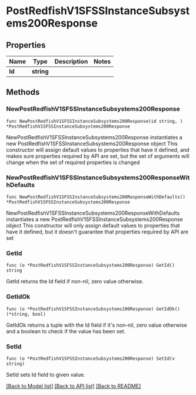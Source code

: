# PostRedfishV1SFSSInstanceSubsystems200Response

## Properties

Name | Type | Description | Notes
------------ | ------------- | ------------- | -------------
**Id** | **string** |  | 

## Methods

### NewPostRedfishV1SFSSInstanceSubsystems200Response

`func NewPostRedfishV1SFSSInstanceSubsystems200Response(id string, ) *PostRedfishV1SFSSInstanceSubsystems200Response`

NewPostRedfishV1SFSSInstanceSubsystems200Response instantiates a new PostRedfishV1SFSSInstanceSubsystems200Response object
This constructor will assign default values to properties that have it defined,
and makes sure properties required by API are set, but the set of arguments
will change when the set of required properties is changed

### NewPostRedfishV1SFSSInstanceSubsystems200ResponseWithDefaults

`func NewPostRedfishV1SFSSInstanceSubsystems200ResponseWithDefaults() *PostRedfishV1SFSSInstanceSubsystems200Response`

NewPostRedfishV1SFSSInstanceSubsystems200ResponseWithDefaults instantiates a new PostRedfishV1SFSSInstanceSubsystems200Response object
This constructor will only assign default values to properties that have it defined,
but it doesn't guarantee that properties required by API are set

### GetId

`func (o *PostRedfishV1SFSSInstanceSubsystems200Response) GetId() string`

GetId returns the Id field if non-nil, zero value otherwise.

### GetIdOk

`func (o *PostRedfishV1SFSSInstanceSubsystems200Response) GetIdOk() (*string, bool)`

GetIdOk returns a tuple with the Id field if it's non-nil, zero value otherwise
and a boolean to check if the value has been set.

### SetId

`func (o *PostRedfishV1SFSSInstanceSubsystems200Response) SetId(v string)`

SetId sets Id field to given value.



[[Back to Model list]](../README.md#documentation-for-models) [[Back to API list]](../README.md#documentation-for-api-endpoints) [[Back to README]](../README.md)



